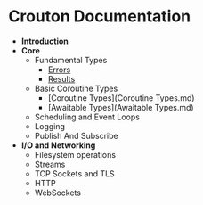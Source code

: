 # Crouton Documentation

* **[Introduction](Introduction.md)**
* **Core**
  * Fundamental Types
    * [Errors](Errors.md)
    * [Results](Results.md)
  * Basic Coroutine Types
    * [Coroutine Types](Coroutine Types.md)
    * [Awaitable Types](Awaitable Types.md)
  * Scheduling and Event Loops
  * Logging
  * Publish And Subscribe
* **I/O and Networking**
  * Filesystem operations
  * Streams
  * TCP Sockets and TLS
  * HTTP
  * WebSockets
